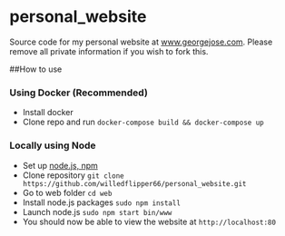 # personal_website
Source code for my personal website at www.georgejose.com. Please remove all private information if you wish to fork this. 

##How to use

### Using Docker (Recommended)
- Install docker
- Clone repo and run `docker-compose build && docker-compose up`

### Locally using Node
- Set up [node.js, npm](https://nodejs.org)
- Clone repository `git clone https://github.com/willedflipper66/personal_website.git`
- Go to web folder `cd web`
- Install node.js packages `sudo npm install`
- Launch node.js `sudo npm start bin/www`
- You should now be able to view the website at `http://localhost:80`

